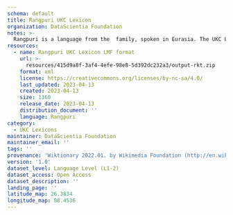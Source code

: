 ```yaml
---
schema: default
title: Rangpuri UKC Lexicon
organization: DataScientia Foundation
notes: >-
  Rangpuri is a language from the  family, spoken in Eurasia. The UKC Lexicon of Rangpuri is represented as a lexico-semantic network. It consists of words, word senses, synsets, as well as sense-level and synset-level relationships.
resources:
  - name: Rangpuri UKC Lexicon LMF format
    url: >-
      resources/415d9a8f-3af4-4efe-98e8-5d392dc232a3/output-rkt.zip
    format: xml
    license: https://creativecommons.org/licenses/by-nc-sa/4.0/
    last_updated: 2023-04-13
    created: 2023-04-13
    size: 1360
    release_date: 2023-04-13
    distribution_document: ''
    language: Rangpuri
category:
  - UKC Lexicons
maintainer: DataScientia Foundation
maintainer_email: ''
tags: ''
provenance: 'Wiktionary 2022.01. by Wikimedia Foundation (http://en.wiktionary.org); Princeton WordNet 2.1 by Princeton University (https://wordnet.princeton.edu)'
version: '1.0'
dataset_level: Language Level (L1-2)
dataset_access: Open Access
dataset_description: ''
landing_page: ''
latitude_map: 26.3834
longitude_map: 88.4536
---
```

